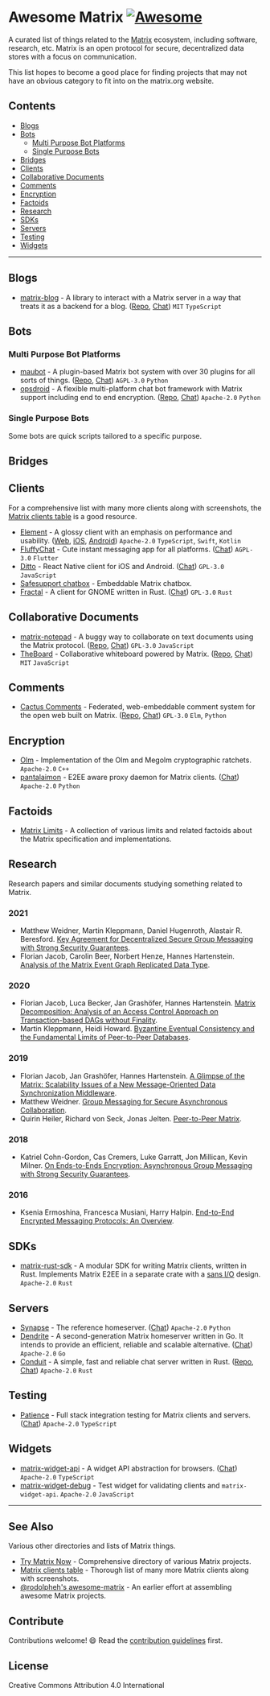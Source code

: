 # Awesome Matrix [![Awesome](https://awesome.re/badge.svg)](https://awesome.re)

A curated list of things related to the [Matrix](https://matrix.org/) ecosystem,
including software, research, etc. Matrix is an open protocol for secure,
decentralized data stores with a focus on communication.

This list hopes to become a good place for finding projects that may not have an
obvious category to fit into on the matrix.org website.

## Contents

- [Blogs](#blogs)
- [Bots](#bots)
  - [Multi Purpose Bot Platforms](#multi-purpose-bot-platforms)
  - [Single Purpose Bots](#single-purpose-bots)
- [Bridges](#bridges)
- [Clients](#clients)
- [Collaborative Documents](#collaborative-documents)
- [Comments](#comments)
- [Encryption](#encryption)
- [Factoids](#factoids)
- [Research](#research)
- [SDKs](#sdks)
- [Servers](#servers)
- [Testing](#testing)
- [Widgets](#widgets)

---

## Blogs

- [matrix-blog](https://evolved.systems/hosting-a-blog-on-matrix/) - A library
  to interact with a Matrix server in a way that treats it as a backend for a
  blog. ([Repo](https://github.com/evoL/matrix-blog),
  [Chat](https://matrix.to/#/#blog.hosting-a-blog-on-matrix:evolved.systems))
  `MIT` `TypeScript`

## Bots

### Multi Purpose Bot Platforms

- [maubot](https://maubot.xyz) - A plugin-based Matrix bot system with over 30
  plugins for all sorts of things. ([Repo](https://github.com/maubot/maubot),
  [Chat](https://matrix.to/#/#maubot:maunium.net)) `AGPL-3.0` `Python`
- [opsdroid](https://opsdroid.dev/) - A flexible multi-platform chat bot
  framework with Matrix support including end to end encryption.
  ([Repo](https://github.com/opsdroid/opsdroid),
  [Chat](https://matrix.to/#/#opsdroid-general:matrix.org)) `Apache-2.0`
  `Python`

### Single Purpose Bots

Some bots are quick scripts tailored to a specific purpose.

## Bridges

## Clients

For a comprehensive list with many more clients along with screenshots, the
[Matrix clients table](https://matrix.org/clients/) is a good resource.

- [Element](https://element.io) - A glossy client with an emphasis on
  performance and usability. ([Web](https://github.com/vector-im/element-web),
  [iOS](https://github.com/vector-im/element-ios),
  [Android](https://github.com/vector-im/element-android)) `Apache-2.0`
  `TypeScript`, `Swift`, `Kotlin`
- [FluffyChat](https://gitlab.com/famedly/fluffychat) - Cute instant messaging
  app for all platforms. ([Chat](https://matrix.to/#/#fluffychat:matrix.org))
  `AGPL-3.0` `Flutter`
- [Ditto](https://gitlab.com/ditto-chat/ditto) - React Native client for iOS and
  Android. ([Chat](https://matrix.to/#/#dittochat:matrix.org)) `GPL-3.0`
  `JavaScript`
- [Safesupport chatbox](https://github.com/nomadic-labs/safesupport-chatbox) -
  Embeddable Matrix chatbox.
- [Fractal](https://gitlab.gnome.org/GNOME/fractal/) - A client for GNOME
  written in Rust. ([Chat](https://matrix.to/#/#fractal:gnome.org)) `GPL-3.0`
  `Rust`

## Collaborative Documents

- [matrix-notepad](https://matrix-notepad.kb1rd.net) - A buggy way to
  collaborate on text documents using the Matrix protocol.
  ([Repo](https://github.com/KB1RD/matrix-notepad),
  [Chat](https://matrix.to/#/#matrix-collaboration:kb1rd.net)) `GPL-3.0`
  `JavaScript`
- [TheBoard](https://toger5.github.io/TheBoard/) - Collaborative whiteboard
  powered by Matrix. ([Repo](https://github.com/toger5/TheBoard),
  [Chat](https://matrix.to/#/#TheBoard:matrix.org)) `MIT` `JavaScript`

## Comments

- [Cactus Comments](https://cactus.chat) - Federated, web-embeddable comment
  system for the open web built on Matrix.
  ([Repo](https://gitlab.com/cactus-comments/),
  [Chat](https://matrix.to/#/#cactus:bordum.dk)) `GPL-3.0` `Elm`, `Python`

## Encryption

- [Olm](https://gitlab.matrix.org/matrix-org/olm) - 
  Implementation of the Olm and Megolm cryptographic ratchets.
  `Apache-2.0` `C++`
- [pantalaimon](https://github.com/matrix-org/pantalaimon) - 
  E2EE aware proxy daemon for Matrix clients.
  ([Chat](https://matrix.to/#/#pantalaimon:matrix.org)) `Apache-2.0` `Python`

## Factoids

- [Matrix Limits](https://github.com/jryans/matrix-limits) - A collection of
  various limits and related factoids about the Matrix specification and
  implementations.

## Research

Research papers and similar documents studying something related to Matrix.

### 2021

- Matthew Weidner, Martin Kleppmann, Daniel Hugenroth, Alastair R. Beresford.
  [Key Agreement for Decentralized Secure Group Messaging with Strong Security
  Guarantees](https://eprint.iacr.org/2020/1281).
- Florian Jacob, Carolin Beer, Norbert Henze, Hannes Hartenstein. [Analysis of
  the Matrix Event Graph Replicated Data
  Type](https://arxiv.org/abs/2011.06488).

### 2020

- Florian Jacob, Luca Becker, Jan Grashöfer, Hannes Hartenstein. [Matrix
  Decomposition: Analysis of an Access Control Approach on Transaction-based
  DAGs without Finality](https://dl.acm.org/doi/10.1145/3381991.3395399).
- Martin Kleppmann, Heidi Howard. [Byzantine Eventual Consistency and the
  Fundamental Limits of Peer-to-Peer
  Databases](https://arxiv.org/abs/2012.00472).

### 2019

- Florian Jacob, Jan Grashöfer, Hannes Hartenstein. [A Glimpse of the Matrix:
  Scalability Issues of a New Message-Oriented Data Synchronization
  Middleware](https://arxiv.org/abs/1910.06295).
- Matthew Weidner. [Group Messaging for Secure Asynchronous
  Collaboration](https://mattweidner.com/acs-dissertation.pdf).
- Quirin Heiler, Richard von Seck, Jonas Jelten. [Peer-to-Peer
  Matrix](https://doi.org/10.2313/NET-2019-10-1_08).

### 2018

- Katriel Cohn-Gordon, Cas Cremers, Luke Garratt, Jon Millican, Kevin Milner.
  [On Ends-to-Ends Encryption: Asynchronous Group Messaging with Strong
  Security Guarantees](https://dl.acm.org/doi/10.1145/3243734.3243747).

### 2016

- Ksenia Ermoshina, Francesca Musiani, Harry Halpin. [End-to-End Encrypted
  Messaging Protocols: An
  Overview](https://doi.org/10.1007/978-3-319-45982-0_22).

## SDKs

- [matrix-rust-sdk](https://github.com/matrix-org/matrix-rust-sdk) - A modular
  SDK for writing Matrix clients, written in Rust. Implements Matrix E2EE in
  a separate crate with a [sans I/O](https://sans-io.readthedocs.io/) design.
  `Apache-2.0` `Rust`

## Servers

- [Synapse](https://github.com/matrix-org/synapse) - The reference homeserver.
  ([Chat](https://matrix.to/#/#synapse:matrix.org)) `Apache-2.0` `Python`
- [Dendrite](https://github.com/matrix-org/dendrite) - A second-generation
  Matrix homeserver written in Go. It intends to provide an efficient, reliable
  and scalable alternative. ([Chat](https://matrix.to/#/#dendrite:matrix.org))
  `Apache-2.0` `Go`
- [Conduit](https://conduit.rs) - A simple, fast and reliable chat server
  written in Rust. ([Repo](https://gitlab.com/famedly/conduit),
  [Chat](https://matrix.to/#/#conduit:matrix.org)) `Apache-2.0` `Rust`

## Testing

- [Patience](https://github.com/matrix-org/patience) - Full stack integration
  testing for Matrix clients and servers.
  ([Chat](https://matrix.to/#/#matrix-patience:matrix.org)) `Apache-2.0` `TypeScript`

## Widgets

- [matrix-widget-api](https://github.com/matrix-org/matrix-widget-api) - A widget
  API abstraction for browsers. ([Chat](https://matrix.to/#/#matrix-widgets:matrix.org))
  `Apache-2.0` `TypeScript`
- [matrix-widget-debug](https://github.com/turt2live/matrix-widget-debug) - Test
  widget for validating clients and `matrix-widget-api`. `Apache-2.0` `JavaScript`

---

## See Also

Various other directories and lists of Matrix things.

- [Try Matrix Now](https://matrix.org/docs/projects/try-matrix-now) -
  Comprehensive directory of various Matrix projects.
- [Matrix clients table](https://matrix.org/clients/) - Thorough list of many
  more Matrix clients along with screenshots.
- [@rodolpheh's awesome-matrix](https://github.com/rodolpheh/awesome-matrix) -
  An earlier effort at assembling awesome Matrix projects.

## Contribute

Contributions welcome! 😄 Read the [contribution guidelines](CONTRIBUTING.md)
first.

## License

Creative Commons Attribution 4.0 International
